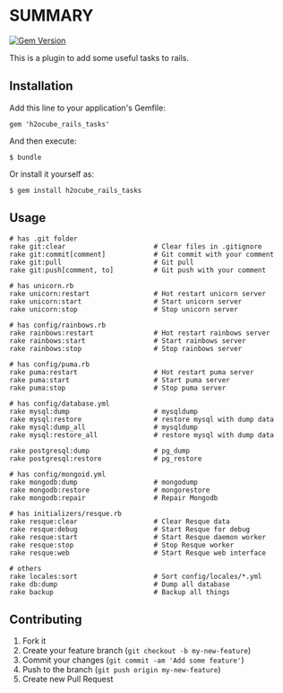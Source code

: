 # SUMMARY

[![Gem Version](https://badge.fury.io/rb/h2ocube_rails_tasks.png)](http://badge.fury.io/rb/h2ocube_rails_tasks)

This is a plugin to add some useful tasks to rails.

## Installation

Add this line to your application's Gemfile:

    gem 'h2ocube_rails_tasks'

And then execute:

    $ bundle

Or install it yourself as:

    $ gem install h2ocube_rails_tasks

## Usage

    # has .git folder
    rake git:clear                      # Clear files in .gitignore
    rake git:commit[comment]            # Git commit with your comment
    rake git:pull                       # Git pull
    rake git:push[comment, to]          # Git push with your comment

    # has unicorn.rb
    rake unicorn:restart                # Hot restart unicorn server
    rake unicorn:start                  # Start unicorn server
    rake unicorn:stop                   # Stop unicorn server

    # has config/rainbows.rb
    rake rainbows:restart               # Hot restart rainbows server
    rake rainbows:start                 # Start rainbows server
    rake rainbows:stop                  # Stop rainbows server

    # has config/puma.rb
    rake puma:restart                   # Hot restart puma server
    rake puma:start                     # Start puma server
    rake puma:stop                      # Stop puma server

    # has config/database.yml
    rake mysql:dump                     # mysqldump
    rake mysql:restore                  # restore mysql with dump data
    rake mysql:dump_all                 # mysqldump
    rake mysql:restore_all              # restore mysql with dump data

    rake postgresql:dump                # pg_dump
    rake postgresql:restore             # pg_restore

    # has config/mongoid.yml
    rake mongodb:dump                   # mongodump
    rake mongodb:restore                # mongorestore
    rake mongodb:repair                 # Repair Mongodb

    # has initializers/resque.rb
    rake resque:clear                   # Clear Resque data
    rake resque:debug                   # Start Resque for debug
    rake resque:start                   # Start Resque daemon worker
    rake resque:stop                    # Stop Resque worker
    rake resque:web                     # Start Resque web interface

    # others
    rake locales:sort                   # Sort config/locales/*.yml
    rake db:dump                        # Dump all database
    rake backup                         # Backup all things

## Contributing

1. Fork it
2. Create your feature branch (`git checkout -b my-new-feature`)
3. Commit your changes (`git commit -am 'Add some feature'`)
4. Push to the branch (`git push origin my-new-feature`)
5. Create new Pull Request

